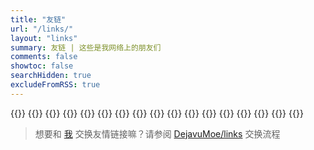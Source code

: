 ```yaml
---
title: "友链"
url: "/links/"
layout: "links"
summary: 友链 | 这些是我网络上的朋友们
comments: false
showtoc: false
searchHidden: true
excludeFromRSS: true
---
```


{{<friend name="程源の小站" url="https://blog.cycxtit.top/" logo="scr/blog.cycxtit.top.webp" word="一个有点破的小站" >}}
{{<friend name="LOGI" url="https://logi.im/" logo="src/logi.im.webp" word="会点代码的强迫症" >}}
{{<friend name="CXPLAY World " url="https://blog.bugimg.com/" logo="src/blog.bugimg.com.webp" word="Share With You. " >}}
{{<friend name="ideaclover" url="https://idealclover.top/" logo="src/idealclover.top.webp" word="Stay simple, stay naive." >}}
{{<friend name="萌博" url="https://moe.blog/" logo="src/moe.blog.webp" word="萌萌的博客，欢迎来访" >}}
{{<friend name="秦枫鸢梦" url="https://blog.zwying.com/" logo="src/blog.zwying.com.webp" word="花有重开日，人无再少年" >}}
{{<friend name="Bhao's Blog" url="https://dwd.moe/" logo="src/dwd.moe.webp" word="世间无田螺，世间多田螺" >}}
{{<friend name="未央花" url="https://www.pslanys.com/" logo="src/pslanys.com.webp" word="作为一个心灵寄托的地方吧" >}}
{{<friend name="Lao's Blog" url="https://laoooo.cn/" logo="src/laoooo.cn.webp" word="练习 Bug 时长两年半的程序员" >}}
{{<friend name="Zikin" url="https://zikin.org/" logo="src/zikin.org.webp" word="青春大概如你所说" >}}
{{<friend name="沉心小站" url="https://www.ckajx.com/" logo="src/www.ckajx.com.webp" word="一个记录生活与技术的个人博客" >}}
{{<friend name="程序萌部落" url="https://www.cxmoe.com/" logo="src/www.cxmoe.com.webp" word="保持怀疑，独立思考" >}}
{{<friend name="P3TERX ZONE" url="https://p3terx.com/" logo="src/p3terx.com.webp" word="一个萌新的博客" >}}
{{<friend name="孤岛" url="https://gao4.top/" logo="src/gao4.top.webp" word="迷失的孤岛" >}}
{{<friend name="小简博客" url="https://ideaopen.cn" logo="src/ideaopen.cn.webp" word="楼外的蒹葭,傍晚的月亮,还有那鸡鸣寺的樱花" >}}
{{<friend name="Rui's Blog" url="https://blog.rui.plus/" logo="src/blog.rui.plus.webp" word="有好玩的带上我xD" >}}
{{<friend name="Dejavu's Blog" url="https://www.dejavu.moe/" logo="src/www.dejavu.moe.webp" word="与君初相见，犹如故人归" >}}

> 想要和 [我](https://www.dejavu.moe/) 交换友情链接嘛？请参阅 [DejavuMoe/links](https://github.com/DejavuMoe/links#readme) 交换流程
